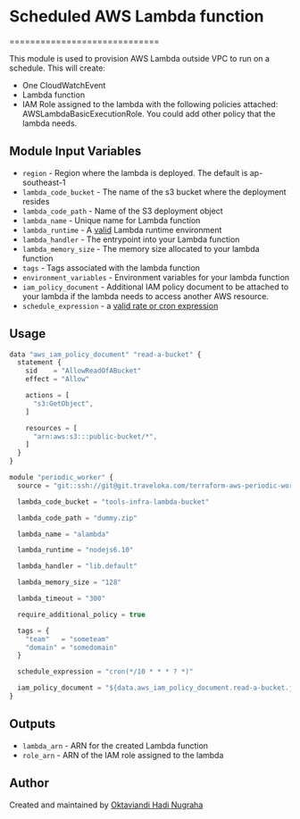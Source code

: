 # Scheduled AWS Lambda function
=============================

This module is used to provision AWS Lambda outside VPC to run on a schedule. This will create:
- One CloudWatchEvent
- Lambda function
- IAM Role assigned to the lambda with the following policies attached: AWSLambdaBasicExecutionRole. You could add other policy that the lambda needs.

Module Input Variables
----------------------

- `region` - Region where the lambda is deployed. The default is ap-southeast-1
- `lambda_code_bucket` - The name of the s3 bucket where the deployment resides
- `lambda_code_path` - Name of the S3 deployment object
- `lambda_name` - Unique name for Lambda function
- `lambda_runtime` - A [valid](http://docs.aws.amazon.com/cli/latest/reference/lambda/create-function.html#options) Lambda runtime environment
- `lambda_handler` - The entrypoint into your Lambda function
- `lambda_memory_size` - The memory size allocated to your lambda function
- `tags` - Tags associated with the lambda function
- `environment_variables` - Environment variables for your lambda function
- `iam_policy_document` - Additional IAM policy document to be attached to your lambda if the lambda needs to access another AWS resource.
- `schedule_expression` - a [valid rate or cron expression](http://docs.aws.amazon.com/lambda/latest/dg/tutorial-scheduled-events-schedule-expressions.html)

Usage 
-----

```js
data "aws_iam_policy_document" "read-a-bucket" {
  statement {
    sid    = "AllowReadOfABucket"
    effect = "Allow"

    actions = [
      "s3:GetObject",
    ]

    resources = [
      "arn:aws:s3:::public-bucket/*",
    ]
  }
}

module "periodic_worker" {
  source = "git::ssh://git@git.traveloka.com/terraform-aws-periodic-worker-vpc.git?ref=[version]"

  lambda_code_bucket = "tools-infra-lambda-bucket"

  lambda_code_path = "dummy.zip"

  lambda_name = "alambda"

  lambda_runtime = "nodejs6.10"

  lambda_handler = "lib.default"

  lambda_memory_size = "128"

  lambda_timeout = "300"

  require_additional_policy = true

  tags = {
    "team"   = "someteam"
    "domain" = "somedomain"
  }

  schedule_expression = "cron(*/10 * * * ? *)"

  iam_policy_document = "${data.aws_iam_policy_document.read-a-bucket.json}"
}
```

Outputs
-------
- `lambda_arn` - ARN for the created Lambda function
- `role_arn` - ARN of the IAM role assigned to the lambda

Author
------
Created and maintained by [Oktaviandi Hadi Nugraha](https://github.com/oktaviandi-nugraha)
